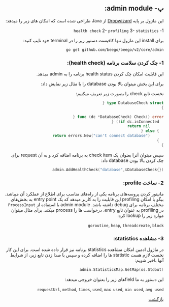 <div dir="rtl">

## پ- admin module:
این ماژول بر پایه [Dropwizard](https://github.com/dropwizard/dropwizard) از Java طراحی شده است که امکان های زیر را میدهد:
	
1- `health check`
2- `profiling`
3- `statistics`

برای install این ماژول تنها کافیست دستور زیر را در terminal خود تایپ کنید:
  ```bash
go get github.com/beego/beego/v2/core/admin
```

### 1- چک کردن سلامت برنامه (health check):
این قابلیت امکان چک کردن health status برنامه را به admin میدهد.
	
برای این بخش میتوان بالا بودن database را با مثال زیر نمایش داد:

نخست تابع check را بصورت زیر تعریف میکنیم:
	
  ```go
type DatabaseCheck struct {
}

func (dc *DatabaseCheck) Check() error {
	if dc.isConnected() {
		return nil
	} else {
		return errors.New("can't connect database")
	}
}
```
	
سپس میتوان آنرا بعنوان یک check item به برنامه اضافه کرد و به آن request برای چک کردن بالا بودن database داد:

  ```go
admin.AddHealthCheck("database",&DatabaseCheck{})
```
	
### 2- ساخت profile:
مانیتور کردن پروسه‌های برنامه یکی از راه‌های مناسب برای اطلاع از عملکرد آن میباشد. بیگو با امکان profiling این قابلیت را به کاربر میدهد که یک entry point به بخش‌های مختلف برنامه برای debug داشته باشد. admin module با استفاده از `ProcessInput` در profiling به عنوان تابع entry، درخواست ها را process میکند. برای مثال میتوان موارد زیر را lookup کرد:
	
`goroutine`, `heap`, `threadcreate`, `block`
	
### 3- مشاهده statistics:
در ماژول ادمین امکان مشاهده statistics برنامه نیز قرار داده شده است. برای این کار نخست لازم هست statistic ها را اضافه کرده و سپس با صدا زدن تابع زیر، از شرایط آنها باخبر شویم:
  ```go
admin.StatisticsMap.GetMap(os.Stdout)
```
	
این دستور به ما field‌های زیر را بعنوان خروجی میدهد:

`requestUrl`, `method`, `times`, `used`, `max used`, `min used`, `avg used`
	
	
	
	
[بازگشت](https://github.com/NikanV/Beego/blob/introbranch/Introduction/BaseModules.md)

</div>
